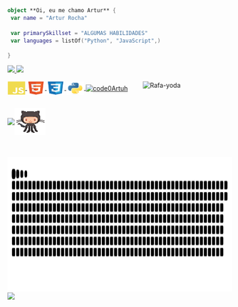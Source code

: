 ```kotlin
object **Oi, eu me chamo Artur** {
 var name = "Artur Rocha"
 
 var primarySkillset = "ALGUMAS HABILIDADES"
 var languages = listOf("Python", "JavaScript",) 

}
```

<div>
  <a href="https://github.com/code0Artuh">
  <img height="170em" src="https://github-readme-stats.vercel.app/api?username=code0Artuh&show_icons=true&theme=dark&include_all_commits=true&count_private=true"/>
  <img height="170em" src="https://github-readme-stats.vercel.app/api/top-langs/?username=code0Artuh&layout=compact&langs_count=7&theme=dark"/>
</div>
                                                                                                                                                   
<div style="display: inline_block"><br>
  <img align="center" alt="Rafa-Js" height="30" width="40" src="https://raw.githubusercontent.com/devicons/devicon/master/icons/javascript/javascript-plain.svg">
  <img align="center" alt="Rafa-HTML" height="30" width="40" src="https://raw.githubusercontent.com/devicons/devicon/master/icons/html5/html5-original.svg">
  <img align="center" alt="Rafa-CSS" height="30" width="40" src="https://raw.githubusercontent.com/devicons/devicon/master/icons/css3/css3-original.svg">
  <img align="center" alt="Rafa-Python" height="30" width="40" src="https://raw.githubusercontent.com/devicons/devicon/master/icons/python/python-original.svg">
  <img align="center" height="22em" src="https://komarev.com/ghpvc/?username=code0Artuh&color=blueviolet&style=plastic" alt="code0Artuh" />
  <img align="right" alt="Rafa-yoda" height="170" width="200" src="https://i.pinimg.com/originals/e4/26/70/e426702edf874b181aced1e2fa5c6cde.gif">
</div>
  
  ##
 
<div>
  <a " href="https://www.instagram.com/arturrocha123" target="_blank"><img align="center" src="https://img.shields.io/badge/-Instagram-%23E4405F?style=for-the-badge&logo=instagram&logoColor=white" target="_blank"><img align="center" height="60" width="70" src="https://raw.githubusercontent.com/flaviofilipe/flaviofilipe/main/assets/github.gif"></a>
 <img height="300em" width="2000em" src="https://github.com/code0Artuh/code0Artuh/blob/output/github-contribution-grid-snake.svg">
</div>                                                                                              
<div>
 <img src="https://github.com/TheDudeThatCode/TheDudeThatCode/blob/master/Assets/Mario_Gameplay.gif"/>
</div>                                                                                                  
